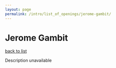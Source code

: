 ```yaml
---
layout: page
permalink: /intro/list_of_openings/jerome-gambit/
---
```


# Jerome Gambit

[back to list](../../intro/list_of_openings)

Description unavailable